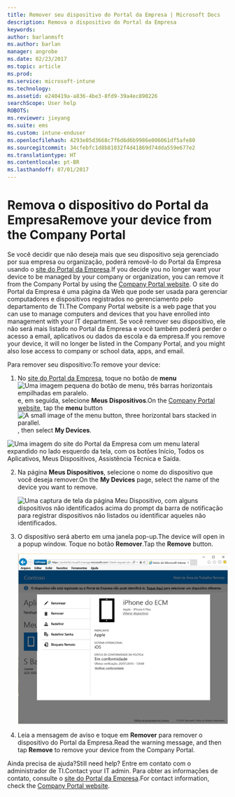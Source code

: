 ```yaml
---
title: Remover seu dispositivo do Portal da Empresa | Microsoft Docs
description: Remova o dispositivo do Portal da Empresa
keywords: 
author: barlanmsft
ms.author: barlan
manager: angrobe
ms.date: 02/23/2017
ms.topic: article
ms.prod: 
ms.service: microsoft-intune
ms.technology: 
ms.assetid: e240419a-a836-4be3-8fd9-39a4ec890226
searchScope: User help
ROBOTS: 
ms.reviewer: jieyang
ms.suite: ems
ms.custom: intune-enduser
ms.openlocfilehash: 4293e05d3668c7f6d6d6b9986e006061df5afe80
ms.sourcegitcommit: 34cfebfc1d8b81032f4d41869d74dda559e677e2
ms.translationtype: HT
ms.contentlocale: pt-BR
ms.lasthandoff: 07/01/2017
---
```

# <span data-ttu-id="277f0-103">Remova o dispositivo do Portal da Empresa</span><span class="sxs-lookup"><span data-stu-id="277f0-103">Remove your device from the Company Portal</span></span>
<a id="remove-your-device-from-the-company-portal" class="xliff"></a>

<span data-ttu-id="277f0-104">Se você decidir que não deseja mais que seu dispositivo seja gerenciado por sua empresa ou organização, poderá removê-lo do Portal da Empresa usando o [site do Portal da Empresa](http://portal.manage.microsoft.com).</span><span class="sxs-lookup"><span data-stu-id="277f0-104">If you decide you no longer want your device to be managed by your company or organization, you can remove it from the Company Portal by using the [Company Portal website](http://portal.manage.microsoft.com).</span></span> <span data-ttu-id="277f0-105">O site do Portal da Empresa é uma página da Web que pode ser usada para gerenciar computadores e dispositivos registrados no gerenciamento pelo departamento de TI.</span><span class="sxs-lookup"><span data-stu-id="277f0-105">The Company Portal website is a web page that you can use to manage computers and devices that you have enrolled into management with your IT department.</span></span> <span data-ttu-id="277f0-106">Se você remover seu dispositivo, ele não será mais listado no Portal da Empresa e você também poderá perder o acesso a email, aplicativos ou dados da escola e da empresa.</span><span class="sxs-lookup"><span data-stu-id="277f0-106">If you remove your device, it will no longer be listed in the Company Portal, and you might also lose access to company or school data, apps, and email.</span></span>

<span data-ttu-id="277f0-107">Para remover seu dispositivo:</span><span class="sxs-lookup"><span data-stu-id="277f0-107">To remove your device:</span></span>

1.  <span data-ttu-id="277f0-108">No [site do Portal da Empresa](http://portal.manage.microsoft.com), toque no botão de __menu__ ![Uma imagem pequena do botão de menu, três barras horizontais empilhadas em paralelo.](/Intune/whats-new/media/CP_hamburger_menu.png) e, em seguida, selecione __Meus Dispositivos__.</span><span class="sxs-lookup"><span data-stu-id="277f0-108">On the [Company Portal website](http://portal.manage.microsoft.com), tap the __menu__ button ![A small image of the menu button, three horizontal bars stacked in parallel.](/Intune/whats-new/media/CP_hamburger_menu.png), then select __My Devices__.</span></span>

  ![Uma imagem do site do Portal da Empresa com um menu lateral expandido no lado esquerdo da tela, com os botões Início, Todos os Aplicativos, Meus Dispositivos, Assistência Técnica e Saída.](/media/iwp-expanded-sidebar.png)

2. <span data-ttu-id="277f0-110">Na página __Meus Dispositivos__, selecione o nome do dispositivo que você deseja remover.</span><span class="sxs-lookup"><span data-stu-id="277f0-110">On the __My Devices__ page, select the name of the device you want to remove.</span></span>

    ![Uma captura de tela da página Meu Dispositivo, com alguns dispositivos não identificados acima do prompt da barra de notificação para registrar dispositivos não listados ou identificar aqueles não identificados.](./media/macOS_enroll_002_tap_here_banner.png)

3.  <span data-ttu-id="277f0-112">O dispositivo será aberto em uma janela pop-up.</span><span class="sxs-lookup"><span data-stu-id="277f0-112">The device will open in a popup window.</span></span> <span data-ttu-id="277f0-113">Toque no botão **Remover**.</span><span class="sxs-lookup"><span data-stu-id="277f0-113">Tap the **Remove** button.</span></span>

    ![<span data-ttu-id="277f0-114">Todas as opções para um dispositivo selecionado no site do Portal da Empresa, incluindo Renomear, Remover, Redefinir Dispositivo, Redefinir Senha e Bloqueio Remoto.</span><span class="sxs-lookup"><span data-stu-id="277f0-114">All options for a selected device on the Company Portal website, including Rename, Remove, Reset Device, Reset Passcode, and Remote Lock.</span></span> ](./media/iwp-screen-with-all-options.png)

4. <span data-ttu-id="277f0-115">Leia a mensagem de aviso e toque em **Remover** para remover o dispositivo do Portal da Empresa.</span><span class="sxs-lookup"><span data-stu-id="277f0-115">Read the warning message, and then tap **Remove** to remove your device from the Company Portal.</span></span>

<span data-ttu-id="277f0-116">Ainda precisa de ajuda?</span><span class="sxs-lookup"><span data-stu-id="277f0-116">Still need help?</span></span> <span data-ttu-id="277f0-117">Entre em contato com o administrador de TI.</span><span class="sxs-lookup"><span data-stu-id="277f0-117">Contact your IT admin.</span></span> <span data-ttu-id="277f0-118">Para obter as informações de contato, consulte o [site do Portal da Empresa](http://portal.manage.microsoft.com).</span><span class="sxs-lookup"><span data-stu-id="277f0-118">For contact information, check the [Company Portal website](http://portal.manage.microsoft.com).</span></span>
